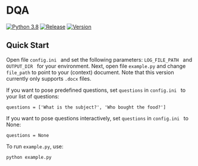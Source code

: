 # DQA
[![Python 3.8](https://img.shields.io/badge/python-3.8-blue.svg)](https://www.python.org/downloads/release/python-380/) [![Release](https://img.shields.io/badge/release-v0.1-blue)](https://img.shields.io/badge/release-v0.1-blue) [![Version](https://img.shields.io/badge/version-alpha-orange)](https://img.shields.io/badge/version-alpha-orange)

## Quick Start
Open file ```config.ini ``` and set the following parameters: ```LOG_FILE_PATH ``` and 
 ```OUTPUT_DIR ``` for your environment. Next, open file ```example.py``` and change ```file_path``` to point to your 
(context) document. Note that this version currently only supports ```.docx``` files. 

If you want to pose predefined questions, set ```questions``` in ```config.ini ``` to your list of questions:
```
questions = ['What is the subject?', 'Who bought the food?']
```
If you want to pose questions interactively, set ```questions``` in ```config.ini ``` to None:
```
questions = None
```
To run ```example.py```, use:
```
python example.py
```
